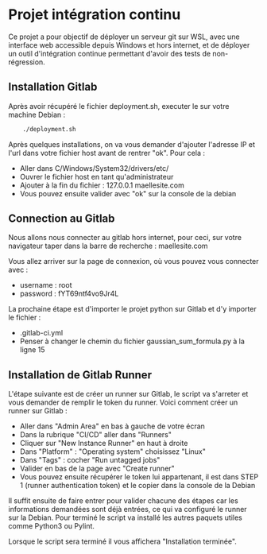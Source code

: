 # Projet intégration continu  

Ce projet a pour objectif de déployer un serveur git sur WSL, avec une interface web accessible depuis Windows et hors internet, et de déployer un outil d'intégration continue permettant d'avoir des tests de non-régression.


## Installation Gitlab

Après avoir récupéré le fichier deployment.sh, executer le sur votre machine Debian :
```bash
    ./deployment.sh
```
Après quelques installations, on va vous demander d'ajouter l'adresse IP et l'url dans votre fichier host avant de rentrer "ok". 
Pour cela : 
- Aller dans C/Windows/System32/drivers/etc/ 
- Ouvrer le fichier host en tant qu'administrateur 
- Ajouter à la fin du fichier : 127.0.0.1 maellesite.com 
- Vous pouvez ensuite valider avec "ok" sur la console de la debian


## Connection au Gitlab

Nous allons nous connecter au gitlab hors internet, pour ceci, sur votre navigateur taper dans la barre de recherche : maellesite.com

Vous allez arriver sur la page de connexion, où vous pouvez vous connecter avec : 
- username : root
- password : fYT69ntf4vo9Jr4L

La prochaine étape est d'importer le projet python sur Gitlab et d'y importer le fichier :
- .gitlab-ci.yml 
- Penser à changer le chemin du fichier gaussian_sum_formula.py à la ligne 15


## Installation de Gitlab Runner

L'étape suivante est de créer un runner sur Gitlab, le script va s'arreter et vous demander de remplir le token du runner. Voici comment créer un runner sur Gitlab :
- Aller dans "Admin Area" en bas à gauche de votre écran
- Dans la rubrique "CI/CD" aller dans "Runners"
- Cliquer sur "New Instance Runner" en haut à droite 
- Dans "Platform" : "Operating system" choisissez "Linux"
- Dans "Tags" : cocher "Run untagged jobs"
- Valider en bas de la page avec "Create runner"
- Vous pouvez ensuite récupérer le token lui appartenant, il est dans STEP 1 (runner authentication token) et le copier dans la console de la Debian

Il suffit ensuite de faire entrer pour valider chacune des étapes car les informations demandées sont déjà entrées, ce qui va configuré le runner sur la Debian.
Pour terminé le script va installé les autres paquets utiles comme Python3 ou Pylint.

Lorsque le script sera terminé il vous affichera "Installation terminée".
